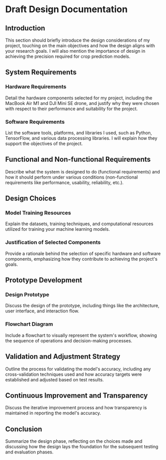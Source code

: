 # Draft Design Documentation

## Introduction
This section should briefly introduce the design considerations of my project, touching on the main objectives and how the design aligns with your research goals. I will also mention the importance of design in achieving the precision required for crop prediction models.

## System Requirements

### Hardware Requirements
Detail the hardware components selected for my project, including the MacBook Air M1 and DJI Mini SE drone, and justify why they were chosen with respect to their performance and suitability for the project.

### Software Requirements
List the software tools, platforms, and libraries I used, such as Python, TensorFlow, and various data processing libraries. I will  explain how they support the objectives of the project.

## Functional and Non-functional Requirements
Describe what the system is designed to do (functional requirements) and how it should perform under various conditions (non-functional requirements like performance, usability, reliability, etc.).

## Design Choices

### Model Training Resources
Explain the datasets, training techniques, and computational resources utilized for training your machine learning models.

### Justification of Selected Components
Provide a rationale behind the selection of specific hardware and software components, emphasizing how they contribute to achieving the project's goals.

## Prototype Development

### Design Prototype
Discuss the design of the prototype, including things like the architecture, user interface, and interaction flow.

### Flowchart Diagram
Include a flowchart to visually represent the system's workflow, showing the sequence of operations and decision-making processes.

## Validation and Adjustment Strategy
Outline the process for validating the model's accuracy, including any cross-validation techniques used and how accuracy targets were established and adjusted based on test results.

## Continuous Improvement and Transparency
Discuss the iterative improvement process and how transparency is maintained in reporting the model's accuracy.

## Conclusion
Summarize the design phase, reflecting on the choices made and discussing how the design lays the foundation for the subsequent testing and evaluation phases.
